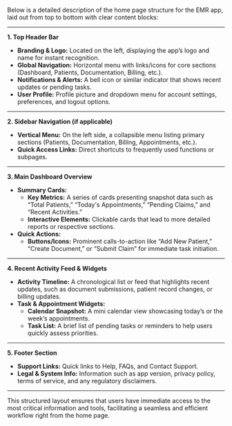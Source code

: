 Below is a detailed description of the home page structure for the EMR app, laid out from top to bottom with clear content blocks:

---

**1. Top Header Bar**  
- **Branding & Logo:** Located on the left, displaying the app’s logo and name for instant recognition.  
- **Global Navigation:** Horizontal menu with links/icons for core sections (Dashboard, Patients, Documentation, Billing, etc.).  
- **Notifications & Alerts:** A bell icon or similar indicator that shows recent updates or pending tasks.  
- **User Profile:** Profile picture and dropdown menu for account settings, preferences, and logout options.

---

**2. Sidebar Navigation (if applicable)**  
- **Vertical Menu:** On the left side, a collapsible menu listing primary sections (Patients, Documentation, Billing, Appointments, etc.).  
- **Quick Access Links:** Direct shortcuts to frequently used functions or subpages.

---

**3. Main Dashboard Overview**  
- **Summary Cards:**  
  - **Key Metrics:** A series of cards presenting snapshot data such as “Total Patients,” “Today's Appointments,” “Pending Claims,” and “Recent Activities.”  
  - **Interactive Elements:** Clickable cards that lead to more detailed reports or respective sections.  
- **Quick Actions:**  
  - **Buttons/Icons:** Prominent calls-to-action like “Add New Patient,” “Create Document,” or “Submit Claim” for immediate task initiation.

---

**4. Recent Activity Feed & Widgets**  
- **Activity Timeline:** A chronological list or feed that highlights recent updates, such as document submissions, patient record changes, or billing updates.  
- **Task & Appointment Widgets:**  
  - **Calendar Snapshot:** A mini calendar view showcasing today’s or the week’s appointments.  
  - **Task List:** A brief list of pending tasks or reminders to help users quickly assess priorities.

---

**5. Footer Section**  
- **Support Links:** Quick links to Help, FAQs, and Contact Support.  
- **Legal & System Info:** Information such as app version, privacy policy, terms of service, and any regulatory disclaimers.

---

This structured layout ensures that users have immediate access to the most critical information and tools, facilitating a seamless and efficient workflow right from the home page.
